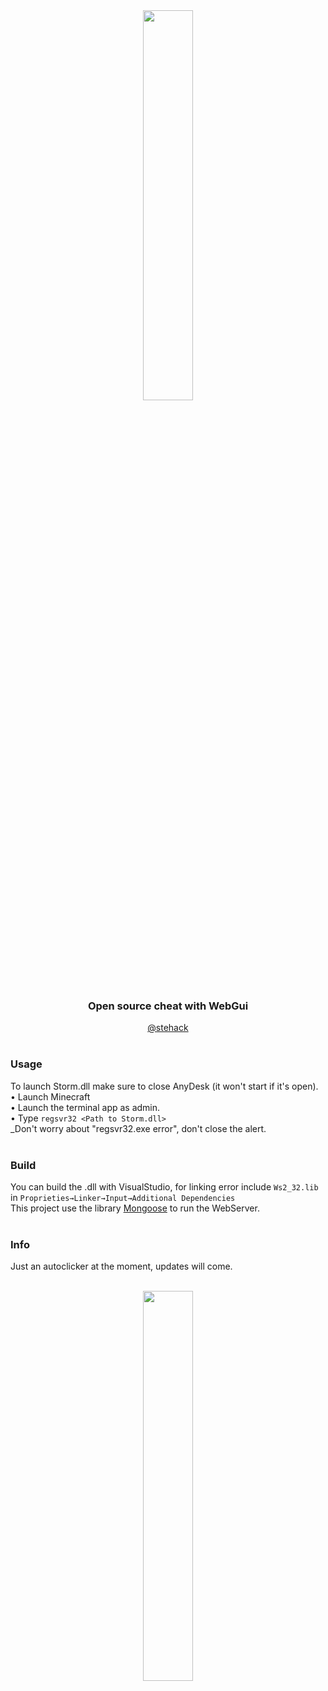 <div align="center">
  <img src="https://raw.githubusercontent.com/stehack27/storm/main/Web/guiLogo.png" width="40%">
  <h3>Open source cheat with WebGui</h3>
  <a href="https://t.me/stehack">@stehack</a><br><br>
</div>



### Usage
To launch Storm.dll make sure to close AnyDesk (it won't start if it's open).<br>
• Launch Minecraft<br>
• Launch the terminal app as admin.<br>
• Type `regsvr32 <Path to Storm.dll>`<br>
_Don't worry about "regsvr32.exe error", don't close the alert.<br><br>




### Build
You can build the .dll with VisualStudio, for linking error include `Ws2_32.lib` in `Proprieties→Linker→Input→Additional Dependencies`<br>
This project use the library [Mongoose](https://github.com/cesanta/mongoose) to run the WebServer.
<br><br>


### Info
Just an autoclicker at the moment, updates will come.<br><br>
<div align="center"><img src="https://i.imgur.com/8E7YjYO.png" width="40%"></div>
